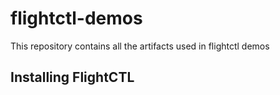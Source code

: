# flightctl-demos
This repository contains all the artifacts used in flightctl demos

## Installing FlightCTL
